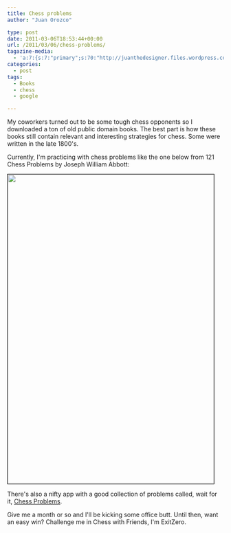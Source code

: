 ```yaml
---
title: Chess problems
author: "Juan Orozco" 

type: post
date: 2011-03-06T18:53:44+00:00
url: /2011/03/06/chess-problems/
tagazine-media:
  - 'a:7:{s:7:"primary";s:70:"http://juanthedesigner.files.wordpress.com/2011/03/20110306-013907.jpg";s:6:"images";a:1:{s:70:"http://juanthedesigner.files.wordpress.com/2011/03/20110306-013907.jpg";a:6:{s:8:"file_url";s:70:"http://juanthedesigner.files.wordpress.com/2011/03/20110306-013907.jpg";s:5:"width";s:3:"480";s:6:"height";s:3:"720";s:4:"type";s:5:"image";s:4:"area";s:6:"345600";s:9:"file_path";s:0:"";}}s:6:"videos";a:0:{}s:11:"image_count";s:1:"1";s:6:"author";s:7:"8033531";s:7:"blog_id";s:8:"17975075";s:9:"mod_stamp";s:19:"2011-03-06 19:17:05";}'
categories:
  - post
tags:
  - Books
  - chess
  - google

---
```

My coworkers turned out to be some tough chess opponents so I downloaded a ton of old public domain books. The best part is how these books still contain relevant and interesting strategies for chess. Some were written in the late 1800's.

Currently, I'm practicing with chess problems like the one below from 121 Chess Problems by Joseph William Abbott:

[<img class="alignnone size-full" style="border:1px solid black;" src="http://juanthedesigner.files.wordpress.com/2011/03/20110306-013907.jpg?resize=480%2C720" alt="" width="480" height="720" data-recalc-dims="1" />][1]

There's also a nifty app with a good collection of problems called, wait for it, [Chess Problems][2].

Give me a month or so and I'll be kicking some office butt. Until then, want an easy win? Challenge me in Chess with Friends, I'm ExitZero.

 [1]: http://books.google.com/books?id=HXIZAAAAYAAJ&printsec=frontcover&dq=121+chess+problems&source=bl&ots=FcP-KKvJr5&sig=uOyYntYC8WpxvPVmsAzuFlYnLUU&hl=en
 [2]: http://chess-problems.com/